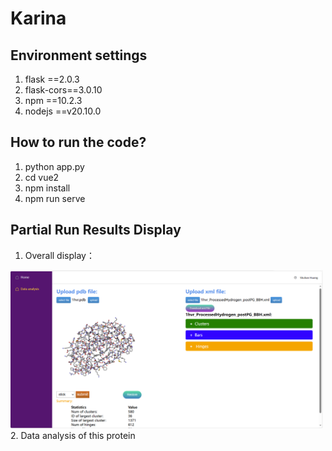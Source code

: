 # Karina
## Environment settings
1. flask ==2.0.3
2. flask-cors==3.0.10
3. npm ==10.2.3
4. nodejs ==v20.10.0
## How to run the code?
1. python app.py
2. cd vue2
3. npm install
4. npm run serve

## Partial Run Results Display
1. Overall display：
  <img src="https://github.com/37918273918/KINARI/blob/main/overall.png" width="500px">
2. Data analysis of this protein
   
